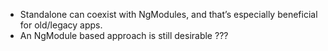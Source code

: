 - Standalone can coexist with NgModules, and that’s especially beneficial for old/legacy apps.
- An NgModule based approach is still desirable ??? 